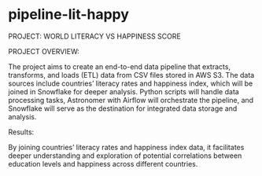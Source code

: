 # pipeline-lit-happy
PROJECT: WORLD LITERACY VS HAPPINESS SCORE

PROJECT OVERVIEW:

The project aims to create an end-to-end data pipeline that extracts, transforms, and loads (ETL) data from CSV files stored in AWS S3. The data sources include countries’ literacy rates and happiness index, which will be joined in Snowflake for deeper analysis. Python scripts will handle data processing tasks, Astronomer with Airflow will orchestrate the pipeline, and Snowflake will serve as the destination for integrated data storage and analysis.

Results:

By joining countries’ literacy rates and happiness index data, it facilitates deeper understanding and exploration of potential correlations between education levels and happiness across different countries.
